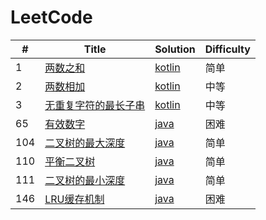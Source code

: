 LeetCode
========

| # | Title | Solution | Difficulty |
|---| ----- | -------- | ---------- |
|1|[两数之和](https://leetcode-cn.com/problems/two-sum/) | [kotlin](./problem/two-sum.kt)|简单|
|2|[两数相加](https://leetcode-cn.com/problems/add-two-numbers/) | [kotlin](./problem/add-two-numbers.kt)|中等|
|3|[无重复字符的最长子串](https://leetcode-cn.com/problems/longest-substring-without-repeating-characters/) | [kotlin](./problem/longest-substring-without-repeating-characters.kt)|中等|
|65|[有效数字](https://leetcode-cn.com/problems/valid-number/) | [java](./problem/valid-number/valid-number.kt)|困难|
|104|[二叉树的最大深度](https://leetcode-cn.com/problems/maximum-depth-of-binary-tree/) | [java](./problem/maximum-depth-of-binary-tree.java)|简单|
|110|[平衡二叉树](https://leetcode-cn.com/problems/balanced-binary-tree/) | [java](./problem/balanced-binary-tree.java)|简单|
|111|[二叉树的最小深度](https://leetcode-cn.com/problems/minimum-depth-of-binary-tree/) | [java](./problem/minimum-depth-of-binary-tree.java)|简单|
|146|[LRU缓存机制](https://leetcode-cn.com/problems/lru-cache/) | [java](./problem/lru-cache.java)|困难|